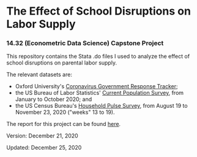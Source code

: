 # The Effect of School Disruptions on Labor Supply
### 14.32 (Econometric Data Science) Capstone Project

This repository contains the Stata .do files I used to analyze the effect of school disruptions on parental labor supply.

The relevant datasets are:
* Oxford University's [Coronavirus Government Response Tracker](https://www.bsg.ox.ac.uk/research/research-projects/coronavirus-government-response-tracker);
* the US Bureau of Labor Statistics' [Current Population Survey](https://www.bls.gov/cps), from January to October 2020; and
* the US Census Bureau's [Household Pulse Survey](https://www.census.gov/programs-surveys/household-pulse-survey.html), from August 19 to November 23, 2020 ("weeks" 13 to 19).

The report for this project can be found [here](https://www.dropbox.com/s/f8q8yj7fau5zp07/report.pdf?dl=0).

Version: December 21, 2020

Updated: December 25, 2020
